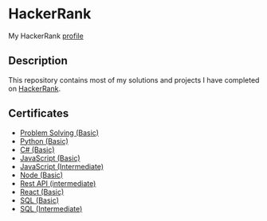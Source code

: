 # HackerRank

My HackerRank [profile]([https://www.freecodecamp.org/MilojevicMihajlo](https://www.hackerrank.com/profile/milojevicm374))

## Description

This repository contains most of my solutions and projects I have completed on [HackerRank]([https://www.freecodecamp.org/learn/](https://www.hackerrank.com/dashboard)). 

## Certificates

- [Problem Solving (Basic)](https://www.hackerrank.com/certificates/788257cf877c)
- [Python (Basic)](https://www.hackerrank.com/certificates/388d910ff608)
- [C# (Basic)](https://www.hackerrank.com/certificates/c10ebf703072)
- [JavaScript (Basic)](https://www.hackerrank.com/certificates/b5268dc090d6)
- [JavaScript (Intermediate)](https://www.hackerrank.com/certificates/d05c61cf466b)
- [Node (Basic)](https://www.hackerrank.com/certificates/b1d701db526f)
- [Rest API (intermediate)](https://www.hackerrank.com/certificates/e4bc11521af1)
- [React (Basic)](https://www.hackerrank.com/certificates/982d93525ff6)
- [SQL (Basic)](https://www.hackerrank.com/certificates/772ed9ebf5d8)
- [SQL (Intermediate)](https://www.hackerrank.com/certificates/860a5d83a022)
